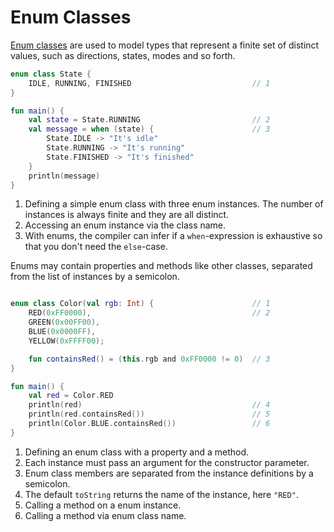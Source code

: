 # Enum Classes

[Enum classes](https://kotlinlang.org/docs/reference/enum-classes.html) are used to model types that represent a finite set of distinct values, such as directions, states, modes and so forth.

<div class="language-kotlin" theme="idea" data-min-compiler-version="1.3">

```kotlin
enum class State {
    IDLE, RUNNING, FINISHED                           // 1
}

fun main() {
    val state = State.RUNNING                         // 2
    val message = when (state) {                      // 3
        State.IDLE -> "It's idle"
        State.RUNNING -> "It's running"
        State.FINISHED -> "It's finished"
    }
    println(message)
}

```

</div>

1. Defining a simple enum class with three enum instances. The number of instances is always finite and they are all distinct.
2. Accessing an enum instance via the class name.
3. With enums, the compiler can infer if a `when`-expression is exhaustive so that you don't need the `else`-case.

Enums may contain properties and methods like other classes, separated from the list of instances by a semicolon.

<div class="language-kotlin" theme="idea" data-min-compiler-version="1.3">

```kotlin

enum class Color(val rgb: Int) {                      // 1
    RED(0xFF0000),                                    // 2
    GREEN(0x00FF00),
    BLUE(0x0000FF),
    YELLOW(0xFFFF00);

    fun containsRed() = (this.rgb and 0xFF0000 != 0)  // 3
}

fun main() {
    val red = Color.RED
    println(red)                                      // 4
    println(red.containsRed())                        // 5
    println(Color.BLUE.containsRed())                 // 6
}

```

</div>

1. Defining an enum class with a property and a method.
2. Each instance must pass an argument for the constructor parameter.
3. Enum class members are separated from the instance definitions by a semicolon.
4. The default `toString` returns the name of the instance, here `"RED"`.
5. Calling a method on a enum instance.
6. Calling a method via enum class name.
